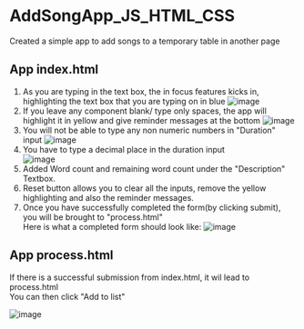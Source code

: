 # AddSongApp_JS_HTML_CSS
Created a simple app to add songs to a temporary table in another page  

## App index.html
1) As you are typing in the text box, the in focus features kicks in, highlighting the text box that you are typing on in blue
![image](https://user-images.githubusercontent.com/40426221/171986825-bcb89972-5a33-4c1a-9afc-28499df97504.png)
2) If you leave any component blank/ type only spaces, the app will highlight it in yellow and give reminder messages at the bottom
![image](https://user-images.githubusercontent.com/40426221/171986872-6e59a04d-6480-44b1-97fc-375e2847f892.png)
3) You will not be able to type any non numeric numbers in "Duration" input
![image](https://user-images.githubusercontent.com/40426221/171986924-2162e2c6-a1e9-4281-be66-c6dab7ed7152.png)
4) You have to type a decimal place in the duration input  
![image](https://user-images.githubusercontent.com/40426221/171986948-462c51be-773b-4d01-8b20-cf74aea3c744.png)
5) Added Word count and remaining word count under the "Description" Textbox.  
6) Reset button allows you to clear all the inputs, remove the yellow highlighting and also the reminder messages.  
7) Once you have successfully completed the form(by clicking submit), you will be brought to "process.html"  
Here is what a completed form should look like:
![image](https://user-images.githubusercontent.com/40426221/171987054-77e65e2c-dded-473b-91f9-1d10292b1698.png)


## App process.html
If there is a successful submission from index.html, it wil lead to process.html  
You can then click "Add to list"

![image](https://user-images.githubusercontent.com/40426221/171918410-dc68867c-5027-4277-bbba-594b40cb9ecc.png)
